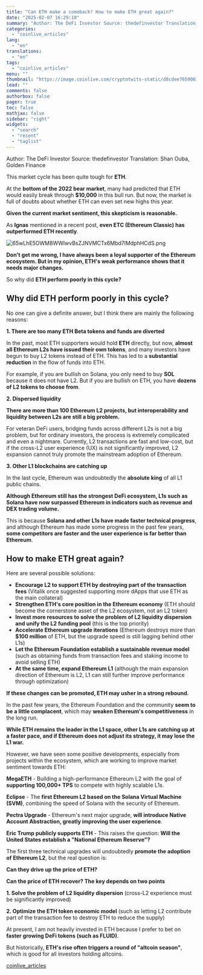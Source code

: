 ```yaml
---
title: "Can ETH make a comeback? How to make ETH great again?"
date: "2025-02-07 16:29:10"
summary: "Author: The DeFi Investor Source: thedefinvestor Translation: Shan Ouba, Golden FinanceThis market cycle has been quite tough for ETH.At the bottom of the 2022 bear market, many had predicted that ETH would easily break through $10,000 in this bull run. But now, the market is full of doubts about whether..."
categories:
  - "coinlive_articles"
lang:
  - "en"
translations:
  - "en"
tags:
  - "coinlive_articles"
menu: ""
thumbnail: "https://image.coinlive.com/cryptotwits-static/d8cdee7659061ccc4a495a76b6c814ae.jpg"
lead: ""
comments: false
authorbox: false
pager: true
toc: false
mathjax: false
sidebar: "right"
widgets:
  - "search"
  - "recent"
  - "taglist"
---
```


Author: The DeFi Investor Source: thedefinvestor Translation: Shan Ouba, Golden Finance

This market cycle has been quite tough for **ETH**.

At the **bottom of the 2022 bear market**, many had predicted that ETH would easily break through **$10,000** in this bull run. But now, the market is full of doubts about whether ETH can even set new highs this year.

**Given the current market sentiment, this skepticism is reasonable.**

As **Ignas** mentioned in a recent post, **even ETC (Ethereum Classic) has outperformed ETH recently**.

![65wLhE5OWM8WWlwvBsZJNVMCTx6Mbd7lMdphHCdS.png](https://img.jinse.cn/7347270_watermarknone.png "7347270")

**Don't get me wrong, I have always been a loyal supporter of the Ethereum ecosystem. But in my opinion, ETH's weak performance shows that it needs major changes.** 

So why did **ETH perform poorly in this cycle?** 

**Why did ETH perform poorly in this cycle?**
---------------------------------------------

No one can give a definite answer, but I think there are mainly the following reasons:

**1. There are too many ETH Beta tokens and funds are diverted**

In the past, most ETH supporters would hold **ETH** directly, but now, **almost all Ethereum L2s have issued their own tokens**, and many investors have begun to buy L2 tokens instead of ETH. This has led to a **substantial reduction** in the flow of funds into ETH.

For example, if you are bullish on Solana, you only need to buy **SOL** because it does not have L2. But if you are bullish on ETH, you have **dozens of L2 tokens to choose from**.

**2. Dispersed liquidity**

**There are more than 100 Ethereum L2 projects, but interoperability and liquidity between L2s are still a big problem.**

For veteran DeFi users, bridging funds across different L2s is not a big problem, but for ordinary investors, the process is extremely complicated and even a nightmare. Currently, L2 transactions are fast and low-cost, but if the cross-L2 user experience (UX) is not significantly improved, L2 expansion cannot truly promote the mainstream adoption of Ethereum.

**3. Other L1 blockchains are catching up**

In the last cycle, Ethereum was undoubtedly the **absolute king** of all L1 public chains.

**Although Ethereum still has the strongest DeFi ecosystem, L1s such as Solana have now surpassed Ethereum in indicators such as revenue and DEX trading volume.**

This is because **Solana and other L1s have made faster technical progress**, and although Ethereum has made some progress in the past few years, **some competitors are faster and the user experience is far better than Ethereum**.

**How to make ETH great again?**
--------------------------------

Here are several possible solutions:

* **Encourage L2 to support ETH by destroying part of the transaction fees** (Vitalik once suggested supporting more dApps that use ETH as the main collateral)
* **Strengthen ETH's core position in the Ethereum economy** (ETH should become the cornerstone asset of the L2 ecosystem, not an L2 token)
* **Invest more resources to solve the problem of L2 liquidity dispersion and unify the L2 funding pool** (this is the top priority)
* **Accelerate Ethereum upgrade iterations** (Ethereum destroys more than **$100 million** of ETH, but the upgrade speed is still lagging behind other L1s)
* **Let the Ethereum Foundation establish a sustainable revenue model** (such as obtaining funds from transaction fees and staking income to avoid selling ETH)
* **At the same time, expand Ethereum L1** (although the main expansion direction of Ethereum is L2, L1 can still further improve performance through optimization)

**If these changes can be promoted, ETH may usher in a strong rebound.** 

In the past few years, the Ethereum Foundation and the community **seem to be a little complacent**, which may **weaken Ethereum's competitiveness** in the long run.

**While ETH remains the leader in the L1 space, other L1s are catching up at a faster pace, and if Ethereum does not adjust its strategy, it may lose the L1 war.** 

However, we have seen some positive developments, especially from projects within the ecosystem, which are working to improve market sentiment towards ETH:

**MegaETH** - Building a high-performance Ethereum L2 with the goal of **supporting 100,000+ TPS** to compete with highly scalable L1s.

**Eclipse** - The **first Ethereum L2 based on the Solana Virtual Machine (SVM)**, combining the speed of Solana with the security of Ethereum.

**Pectra Upgrade** - Ethereum's next major upgrade, **will introduce Native Account Abstraction, greatly improving the user experience**.

**Eric Trump publicly supports ETH** - This raises the question: **Will the United States establish a "National Ethereum Reserve"?**

The first three technical upgrades will undoubtedly **promote the adoption of Ethereum L2**, but the real question is:

**Can they drive up the price of ETH?**

**Can the price of ETH recover? The key depends on two points**

**1. Solve the problem of L2 liquidity dispersion** (cross-L2 experience must be significantly improved)

**2. Optimize the ETH token economic model** (such as letting L2 contribute part of the transaction fee to destroy ETH to reduce the supply)

At present, I am not heavily invested in ETH because I prefer to bet on **faster growing DeFi tokens (such as FLUID)**.

But historically, **ETH's rise often triggers a round of "altcoin season"**, which is good for all investors holding altcoins.

[coinlive_articles](https://www.coinlive.com/news/can-eth-make-a-comeback-how-to-make-eth-great)
